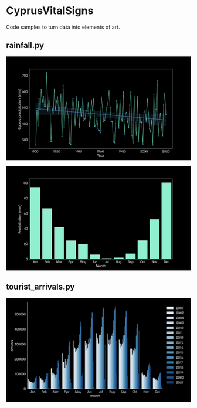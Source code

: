 # CyprusVitalSigns



Code samples to turn data into elements of art.


## rainfall.py

![Cyprus precipitation annually](https://github.com/hovjdev/CyprusVitalSigns/blob/main/output/rainfall/Cyprus_precipitation_annually.png)

![Cyprus precipitation monthly](https://github.com/hovjdev/CyprusVitalSigns/blob/main/output/rainfall/Cyprus_precipitation_monthly.png)


## tourist_arrivals.py

![Cyprus tourist arrivals](https://github.com/hovjdev/CyprusVitalSigns/blob/main/output/tourist_arrivals/tourist_arrivals.png)

<audio src='https://github.com/hovjdev/CyprusVitalSigns/blob/main/output/tourist_arrivals/tourist_arrivals.wav' width=180/>
